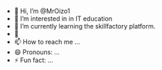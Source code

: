 - 👋 Hi, I’m @MrOizo1
- 👀 I’m interested in in IT education 
- 🌱 I’m currently learning the skillfactory platform.
- 💞
- 📫 How to reach me ...
- 😄 Pronouns: ...
- ⚡ Fun fact: ...

<!---
MrOizo1/MrOizo1 is a ✨ special ✨ repository because its `README.md` (this file) appears on your GitHub profile.
You can click the Preview link to take a look at your changes.
--->

